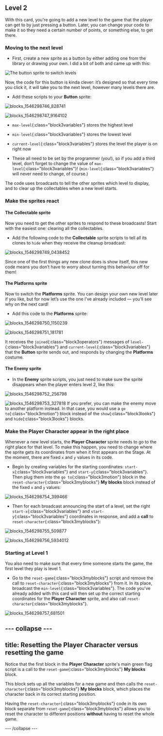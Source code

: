 ## Level 2

With this card, you're going to add a new level to the game that the player can get to by just pressing a button. Later, you can change your code to make it so they need a certain number of points, or something else, to get there.

### Moving to the next level

+ First, create a new sprite as a button by either adding one from the library or drawing your own. I did a bit of both and came up with this: 

![The button sprite to switch levels](images/levelButton.png)

Now, the code for this button is kinda clever: it’s designed so that every time you click it, it will take you to the next level, however many levels there are.

+ Add these scripts to your **Button** sprite: 

![blocks_1546298746_828741](images/blocks_1546298746_828741.png)

![blocks_1546298747_9164102](images/blocks_1546298747_9164102.png)
 
+ `max-level`{:class="block3variables"} stores the highest level
+ `min-level`{:class="block3variables"} stores the lowest level
+ `current-level`{:class="block3variables"} stores the level the player is on right now

+ These all need to be set by the programmer \(you!\), so if you add a third level, don’t forget to change the value of `max-level`{:class="block3variables"}! (`min-level`{:class="block3variables"} will never need to change, of course.)

The code uses broadcasts to tell the other sprites which level to display, and to clear up the collectables when a new level starts.

### Make the sprites react

#### The **Collectable** sprite

Now you need to get the other sprites to respond to these broadcasts! Start with the easiest one: clearing all the collectables.  

+ Add the following code to the **Collectable** sprite scripts to tell all its clones to `hide` when they receive the cleanup broadcast: 

![blocks_1546298749_0438452](images/blocks_1546298749_0438452.png)

Since one of the first things any new clone does is show itself, this new code means you don’t have to worry about turning this behaviour off for them!

#### The **Platforms** sprite

Now to switch the **Platforms** sprite. You can design your own new level later if you like, but for now let’s use the one I’ve already included — you’ll see why on the next card! 

+ Add this code to the **Platforms** sprite:

![blocks_1546298750_1150239](images/blocks_1546298750_1150239.png)

![blocks_1546298751_181781](images/blocks_1546298751_181781.png)

It receives the `joined`{:class="block3operators"} messages of `level-`{:class="block3variables"} and `current-level`{:class="block3variables"} that the **Button** sprite sends out, and responds by changing the **Platforms** costume. 

#### The **Enemy** sprite

+ In the **Enemy** sprite scripts, you just need to make sure the sprite disappears when the player enters level 2, like this: 

![blocks_1546298752_256798](images/blocks_1546298752_256798.png)

![blocks_1546298753_327818](images/blocks_1546298753_327818.png)
If you prefer, you can make the enemy move to another platform instead. In that case, you would use a `go to`{:class="block3motion"} block instead of the `show`{:class="block3looks"} and `hide`{:class="block3looks"} blocks.

### Make the **Player Character** appear in the right place

Whenever a new level starts, the **Player Character** sprite needs to go to the right place for that level. To make this happen, you need to change where the sprite gets its coordinates from when it first appears on the Stage. At the moment, there are fixed `x` and `y` values in its code.

+ Begin by creating variables for the starting coordinates: `start-x`{:class="block3variables"} and `start-y`{:class="block3variables"}. Then plug them into the `go to`{:class="block3motion"} block in the `reset-character`{:class="block3myblocks"} **My blocks** block instead of the fixed `x` and `y` values:

![blocks_1546298754_399466](images/blocks_1546298754_399466.png)

+ Then for each broadcast announcing the start of a level, set the right `start-x`{:class="block3variables"} and `start-y`{:class="block3variables"} coordinates in response, and add a **call** to `reset-character`{:class="block3myblocks"}:

![blocks_1546298755_509877](images/blocks_1546298755_509877.png)

![blocks_1546298756_5934012](images/blocks_1546298756_5934012.png)

### Starting at Level 1

You also need to make sure that every time someone starts the game, the first level they play is level 1.

+ Go to the `reset-game`{:class="block3myblocks"} script and remove the call to `reset-character`{:class="block3myblocks"} from it. In its place, broadcast the `min-level`{:class="block3variables"}. The code you've already added with this card will then set up the correct starting coordinates for the **Player Character** sprite, and also call `reset-character`{:class="block3myblocks"}.

![blocks_1546298757_681501](images/blocks_1546298757_681501.png)

--- collapse ---
---
title: Resetting the **Player Character** versus resetting the game
---

Notice that the first block in the **Player Character** sprite's main green flag script is a call to the `reset-game`{:class="block3myblocks"} **My blocks** block. 

This block sets up all the variables for a new game and then calls the `reset-character`{:class="block3myblocks"} **My blocks** block, which places the character back in its correct starting position.

Having the `reset-character`{:class="block3myblocks"} code in its own block separate from `reset-game`{:class="block3myblocks"} allows you to reset the character to different positions **without** having to reset the whole game.

--- /collapse ---
